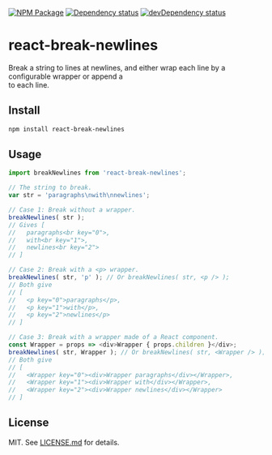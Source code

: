 [![NPM Package](https://img.shields.io/npm/v/react-break-newlines.svg)](https://www.npmjs.org/package/react-break-newlines)
[![Dependency status](https://david-dm.org/szchenghuang/react-break-newlines/status.svg)](https://david-dm.org/szchenghuang/react-break-newlines/)
[![devDependency status](https://david-dm.org/szchenghuang/react-break-newlines/dev-status.svg)](https://david-dm.org/szchenghuang/react-break-newlines/?type=dev)

# react-break-newlines #

Break a string to lines at newlines, and either wrap each line by a configurable
wrapper or append a <br /> to each line.

## Install ##

```sh
npm install react-break-newlines
```

## Usage ##

```js
import breakNewlines from 'react-break-newlines';

// The string to break.
var str = 'paragraphs\nwith\nnewlines';

// Case 1: Break without a wrapper.
breakNewlines( str );
// Gives [
//   paragraphs<br key="0">,
//   with<br key="1">,
//   newlines<br key="2">
// ]

// Case 2: Break with a <p> wrapper.
breakNewlines( str, 'p' ); // Or breakNewlines( str, <p /> );
// Both give
// [
//   <p key="0">paragraphs</p>,
//   <p key="1">with</p>,
//   <p key="2">newlines</p>
// ]

// Case 3: Break with a wrapper made of a React component.
const Wrapper = props => <div>Wrapper { props.children }</div>;
breakNewlines( str, Wrapper ); // Or breakNewlines( str, <Wrapper /> );
// Both give
// [
//   <Wrapper key="0"><div>Wrapper paragraphs</div></Wrapper>,
//   <Wrapper key="1"><div>Wrapper with</div></Wrapper>,
//   <Wrapper key="2"><div>Wrapper newlines</div></Wrapper>
// ]
```

## License ##

MIT. See [LICENSE.md](http://github.com/szchenghuang/react-break-newlines/blob/master/LICENSE.md) for details.
